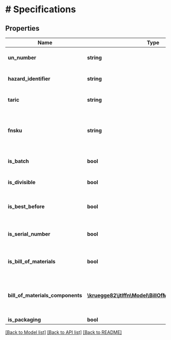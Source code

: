 # # Specifications

## Properties

Name | Type | Description | Notes
------------ | ------------- | ------------- | -------------
**un_number** | **string** | UN Number of the product | [optional]
**hazard_identifier** | **string** | hazard identifier of the product | [optional]
**taric** | **string** | Taric code of the product | [optional]
**fnsku** | **string** | Amazon Fulfillment Network Stock Keeping Unit | [optional]
**is_batch** | **bool** | Whether the product has a batch |
**is_divisible** | **bool** | Whether the product is divisible |
**is_best_before** | **bool** | Whether the product has a best before date |
**is_serial_number** | **bool** | Whether the product has a serial number |
**is_bill_of_materials** | **bool** | Whether the product is a bill of materials |
**bill_of_materials_components** | [**\kruegge82\jtlffn\Model\BillOfMaterialsComponent[]**](BillOfMaterialsComponent.md) | Components which are included in this bill of materials product |
**is_packaging** | **bool** |  |

[[Back to Model list]](../../README.md#models) [[Back to API list]](../../README.md#endpoints) [[Back to README]](../../README.md)
